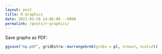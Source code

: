 ```yaml
---
layout: post
title: R Graphics
date: 2021-03-26 14:06:00 --0000
permalink: /posts/r-graphics/
---
```


Save graphs as PDF:
```r
ggsave("mp.pdf", gridExtra::marrangeGrob(grobs = pl, nrow=3, ncol=2))
```